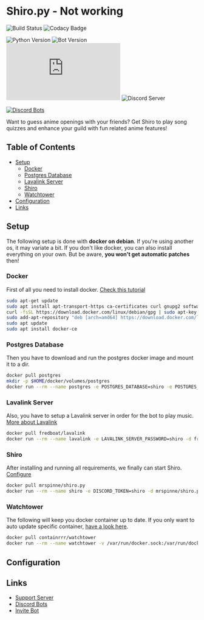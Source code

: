 # Shiro.py - Not working
![Build Status](https://api.travis-ci.org/MrSpinne/Shiro.py.svg?branch=master)
![Codacy Badge](https://api.codacy.com/project/badge/Grade/d668927a72f14c19b23ca9a0ed71fb20)

![Python Version](https://img.shields.io/badge/python-3.7-blue)
![Bot Version](https://img.shields.io/badge/version-1.3-orange)
![License](https://img.shields.io/github/license/MrSpinne/Shiro.py)
![Discord Server](https://img.shields.io/discord/600761022089003021)

[![Discord Bots](https://discordbots.org/api/widget/593116701281746955.svg)](https://discordbots.org/bot/593116701281746955)

Want to guess anime openings with your friends? Get Shiro to play song quizzes and enhance your guild with fun related anime features!

## Table of Contents
*   [Setup](#setup)
    *   [Docker](#docker)
    *   [Postgres Database](#postgres-database)
    *   [Lavalink Server](#lavalink-server)
    *   [Shiro](#shiro)
    *   [Watchtower](#watchtower)
*   [Configuration](#configuration)
*   [Links](#links)

## Setup
The following setup is done with **docker on debian**. If you're using another os, it may variate a bit.
If you don't like docker, you can also install everything on your own. But be aware, **you won't get automatic patches** then!

### Docker
First of all you need to install docker. 
[Check this tutorial](https://www.digitalocean.com/community/tutorials/how-to-install-and-use-docker-on-debian-9)
```bash
sudo apt-get update
sudo apt install apt-transport-https ca-certificates curl gnupg2 software-properties-common
curl -fsSL https://download.docker.com/linux/debian/gpg | sudo apt-key add -
sudo add-apt-repository "deb [arch=amd64] https://download.docker.com/linux/debian $(lsb_release -cs) stable"
sudo apt update
sudo apt install docker-ce
```

### Postgres Database
Then you have to download and run the postgres docker image and mount it to a dir.
```bash
docker pull postgres
mkdir -p $HOME/docker/volumes/postgres
docker run --rm --name postgres -e POSTGRES_DATABASE=shiro -e POSTGRES_USER=shiro -e POSTGRES_PASSWORD=shiro -d -v $HOME/docker/volumes/postgres:/var/lib/postgresql/data postgres
```

### Lavalink Server
Also, you have to setup a Lavalink server in order for the bot to play music. [More about Lavalink](https://github.com/Frederikam/Lavalink)
```bash
docker pull fredboat/lavalink
docker run --rm --name lavalink -e LAVALINK_SERVER_PASSWORD=shiro -d fredboat/lavalink
```

### Shiro
After installing and running all requirements, we finally can start Shiro. [Configure](#configuration)
```bash
docker pull mrspinne/shiro.py
docker run --rm --name shiro -e DISCORD_TOKEN=shiro -d mrspinne/shiro.py
```

### Watchtower
The following will keep you docker container up to date. If you only want to auto update specific container, [have a look here](https://containrrr.github.io/watchtower/arguments/).
```bash
docker pull containrrr/watchtower
docker run --rm --name watchtower -v /var/run/docker.sock:/var/run/docker.sock containrrr/watchtower
```

## Configuration

## Links
*   [Support Server](https://discord.gg/5z4z8kh)
*   [Discord Bots](https://discordbots.org/bot/593116701281746955)
*   [Invite Bot](https://discordapp.com/oauth2/authorize?client_id=593116701281746955&permissions=3238976&scope=bot)
